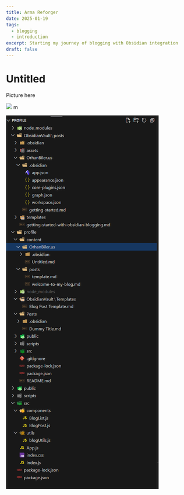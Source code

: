 ```yaml
---
title: Arma Reforger
date: 2025-01-19
tags:
  - blogging
  - introduction
excerpt: Starting my journey of blogging with Obsidian integration
draft: false
---
```


# Untitled



Picture here

![](assets/Screenshot%202025-01-06%20201847%204.png)
m

![](assets/Screenshot%202025-01-19%20191125.png)